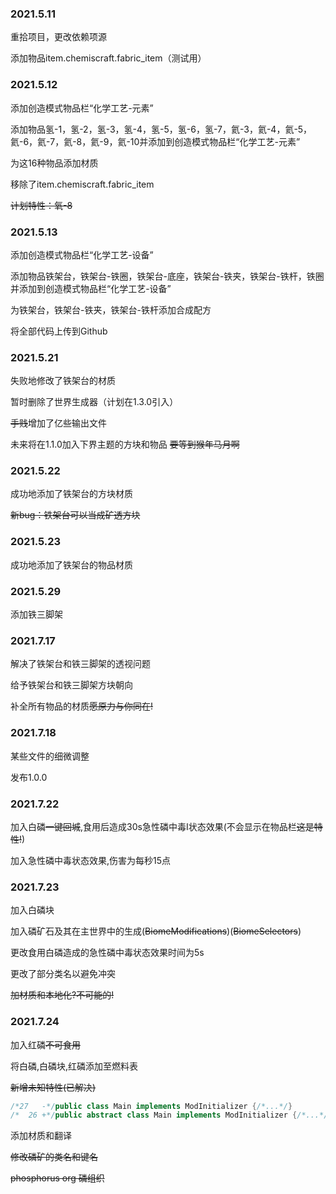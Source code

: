 ### 2021.5.11

重拾项目，更改依赖项源

添加物品item.chemiscraft.fabric_item（测试用）

### 2021.5.12

添加创造模式物品栏“化学工艺-元素”

添加物品氢-1，氢-2，氢-3，氢-4，氢-5，氢-6，氢-7，氦-3，氦-4，氦-5，氦-6，氦-7，氦-8，氦-9，氦-10并添加到创造模式物品栏“化学工艺-元素”

为这16种物品添加材质

移除了item.chemiscraft.fabric_item

~~计划特性：氧-8~~

### 2021.5.13

添加创造模式物品栏“化学工艺-设备”

添加物品铁架台，铁架台-铁圈，铁架台-底座，铁架台-铁夹，铁架台-铁杆，铁圈并添加到创造模式物品栏“化学工艺-设备”

为铁架台，铁架台-铁夹，铁架台-铁杆添加合成配方

将全部代码上传到Github

### 2021.5.21

失败地修改了铁架台的材质

暂时删除了世界生成器（计划在1.3.0引入）

~~手贱~~增加了亿些输出文件

未来将在1.1.0加入下界主题的方块和物品 ~~要等到猴年马月啊~~

### 2021.5.22

成功地添加了铁架台的方块材质

~~新bug：铁架台可以当成矿透方块~~

### 2021.5.23

成功地添加了铁架台的物品材质

### 2021.5.29

添加铁三脚架

### 2021.7.17

解决了铁架台和铁三脚架的透视问题

给予铁架台和铁三脚架方块朝向

补全所有物品的材质~~愿原力与你同在!~~

### 2021.7.18

某些文件的细微调整

发布1.0.0

### 2021.7.22

加入白磷~~一键回城~~,食用后造成30s急性磷中毒I状态效果(不会显示在物品栏~~这是特性!~~)

加入急性磷中毒状态效果,伤害为每秒15点

### 2021.7.23

加入白磷块

加入磷矿石及其在主世界中的生成(~~BiomeModifications~~)(~~BiomeSelectors~~)

更改食用白磷造成的急性磷中毒状态效果时间为5s

更改了部分类名以避免冲突

~~加材质和本地化?不可能的!~~

### 2021.7.24

加入红磷~~不可食用~~

将白磷,白磷块,红磷添加至燃料表

~~新增未知特性(已解决)~~

```java
/*27   -*/public class Main implements ModInitializer {/*...*/}
/*  26 +*/public abstract class Main implements ModInitializer {/*...*/}
```

添加材质和翻译

~~修改磷矿的类名和键名~~

~~phosphorus org  磷组织~~

